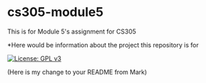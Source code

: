 # cs305-module5
This is for Module 5's assignment for CS305

*Here would be information about the project this repository is for

 [![License: GPL v3](https://img.shields.io/badge/License-GPLv3-blue.svg)](https://www.gnu.org/licenses/gpl-3.0)

(Here is my change to your README from Mark)
